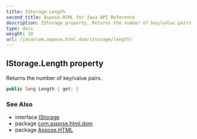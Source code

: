 ```yaml
---
title: IStorage.Length
second_title: Aspose.HTML for Java API Reference
description: IStorage property. Returns the number of key/value pairs
type: docs
weight: 10
url: /java/com.aspose.html.dom/istorage/length/
---
```

## IStorage.Length property

Returns the number of key/value pairs.

```java
public long Length { get; }
```

### See Also

* interface [IStorage](../)
* package [com.aspose.html.dom](../../../com.aspose.html.dom/)
* package [Aspose.HTML](../../../)

